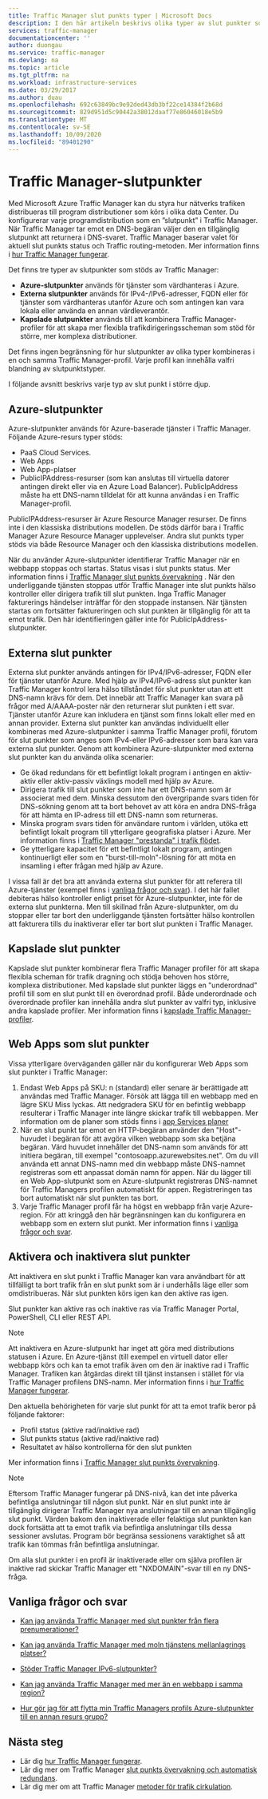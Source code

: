 ```yaml
---
title: Traffic Manager slut punkts typer | Microsoft Docs
description: I den här artikeln beskrivs olika typer av slut punkter som kan användas med Azure Traffic Manager
services: traffic-manager
documentationcenter: ''
author: duongau
ms.service: traffic-manager
ms.devlang: na
ms.topic: article
ms.tgt_pltfrm: na
ms.workload: infrastructure-services
ms.date: 03/29/2017
ms.author: duau
ms.openlocfilehash: 692c63849bc9e92ded43db3bf22ce14384f2b68d
ms.sourcegitcommit: 829d951d5c90442a38012daaf77e86046018e5b9
ms.translationtype: MT
ms.contentlocale: sv-SE
ms.lasthandoff: 10/09/2020
ms.locfileid: "89401290"
---
```

# <a name="traffic-manager-endpoints"></a>Traffic Manager-slutpunkter

Med Microsoft Azure Traffic Manager kan du styra hur nätverks trafiken distribueras till program distributioner som körs i olika data Center. Du konfigurerar varje programdistribution som en ”slutpunkt” i Traffic Manager. När Traffic Manager tar emot en DNS-begäran väljer den en tillgänglig slutpunkt att returnera i DNS-svaret. Traffic Manager baserar valet för aktuell slut punkts status och Traffic routing-metoden. Mer information finns i [hur Traffic Manager fungerar](traffic-manager-how-it-works.md).

Det finns tre typer av slutpunkter som stöds av Traffic Manager:

* **Azure-slutpunkter** används för tjänster som värdhanteras i Azure.
* **Externa slutpunkter** används för IPv4-/IPv6-adresser, FQDN eller för tjänster som värdhanteras utanför Azure och som antingen kan vara lokala eller använda en annan värdleverantör.
* **Kapslade slutpunkter** används till att kombinera Traffic Manager-profiler för att skapa mer flexibla trafikdirigeringsscheman som stöd för större, mer komplexa distributioner.

Det finns ingen begränsning för hur slutpunkter av olika typer kombineras i en och samma Traffic Manager-profil. Varje profil kan innehålla valfri blandning av slutpunktstyper.

I följande avsnitt beskrivs varje typ av slut punkt i större djup.

## <a name="azure-endpoints"></a>Azure-slutpunkter

Azure-slutpunkter används för Azure-baserade tjänster i Traffic Manager. Följande Azure-resurs typer stöds:

* PaaS Cloud Services.
* Web Apps
* Web App-platser
* PublicIPAddress-resurser (som kan anslutas till virtuella datorer antingen direkt eller via en Azure Load Balancer). PublicIpAddress måste ha ett DNS-namn tilldelat för att kunna användas i en Traffic Manager-profil.

PublicIPAddress-resurser är Azure Resource Manager resurser. De finns inte i den klassiska distributions modellen. De stöds därför bara i Traffic Manager Azure Resource Manager upplevelser. Andra slut punkts typer stöds via både Resource Manager och den klassiska distributions modellen.

När du använder Azure-slutpunkter identifierar Traffic Manager när en webbapp stoppas och startas. Status visas i slut punkts status. Mer information finns i [Traffic Manager slut punkts övervakning](traffic-manager-monitoring.md#endpoint-and-profile-status) . När den underliggande tjänsten stoppas utför Traffic Manager inte slut punkts hälso kontroller eller dirigera trafik till slut punkten. Inga Traffic Manager fakturerings händelser inträffar för den stoppade instansen. När tjänsten startas om fortsätter faktureringen och slut punkten är tillgänglig för att ta emot trafik. Den här identifieringen gäller inte för PublicIpAddress-slutpunkter.

## <a name="external-endpoints"></a>Externa slut punkter

Externa slut punkter används antingen för IPv4/IPv6-adresser, FQDN eller för tjänster utanför Azure. Med hjälp av IPv4/IPv6-adress slut punkter kan Traffic Manager kontrol lera hälso tillståndet för slut punkter utan att ett DNS-namn krävs för dem. Det innebär att Traffic Manager kan svara på frågor med A/AAAA-poster när den returnerar slut punkten i ett svar. Tjänster utanför Azure kan inkludera en tjänst som finns lokalt eller med en annan provider. Externa slut punkter kan användas individuellt eller kombineras med Azure-slutpunkter i samma Traffic Manager profil, förutom för slut punkter som anges som IPv4-eller IPv6-adresser som bara kan vara externa slut punkter. Genom att kombinera Azure-slutpunkter med externa slut punkter kan du använda olika scenarier:

* Ge ökad redundans för ett befintligt lokalt program i antingen en aktiv-aktiv eller aktiv-passiv växlings modell med hjälp av Azure. 
* Dirigera trafik till slut punkter som inte har ett DNS-namn som är associerat med dem. Minska dessutom den övergripande svars tiden för DNS-sökning genom att ta bort behovet av att köra en andra DNS-fråga för att hämta en IP-adress till ett DNS-namn som returneras.
* Minska program svars tiden för användare runtom i världen, utöka ett befintligt lokalt program till ytterligare geografiska platser i Azure. Mer information finns i [Traffic Manager "prestanda" i trafik flödet](traffic-manager-routing-methods.md#performance).
* Ge ytterligare kapacitet för ett befintligt lokalt program, antingen kontinuerligt eller som en "burst-till-moln"-lösning för att möta en insamling i efter frågan med hjälp av Azure.

I vissa fall är det bra att använda externa slut punkter för att referera till Azure-tjänster (exempel finns i [vanliga frågor och svar](traffic-manager-faqs.md#traffic-manager-endpoints)). I det här fallet debiteras hälso kontroller enligt priset för Azure-slutpunkter, inte för de externa slut punkterna. Men till skillnad från Azure-slutpunkter, om du stoppar eller tar bort den underliggande tjänsten fortsätter hälso kontrollen att fakturera tills du inaktiverar eller tar bort slut punkten i Traffic Manager.

## <a name="nested-endpoints"></a>Kapslade slut punkter

Kapslade slut punkter kombinerar flera Traffic Manager profiler för att skapa flexibla scheman för trafik dragning och stödja behoven hos större, komplexa distributioner. Med kapslade slut punkter läggs en "underordnad" profil till som en slut punkt till en överordnad profil. Både underordnade och överordnade profiler kan innehålla andra slut punkter av valfri typ, inklusive andra kapslade profiler. Mer information finns i [kapslade Traffic Manager-profiler](traffic-manager-nested-profiles.md).

## <a name="web-apps-as-endpoints"></a>Web Apps som slut punkter

Vissa ytterligare överväganden gäller när du konfigurerar Web Apps som slut punkter i Traffic Manager:

1. Endast Web Apps på SKU: n (standard) eller senare är berättigade att användas med Traffic Manager. Försök att lägga till en webbapp med en lägre SKU Miss lyckas. Att nedgradera SKU för en befintlig webbapp resulterar i Traffic Manager inte längre skickar trafik till webbappen. Mer information om de planer som stöds finns i [app Services planer](https://azure.microsoft.com/pricing/details/app-service/plans/)
2. När en slut punkt tar emot en HTTP-begäran använder den "Host"-huvudet i begäran för att avgöra vilken webbapp som ska betjäna begäran. Värd huvudet innehåller det DNS-namn som används för att initiera begäran, till exempel "contosoapp.azurewebsites.net". Om du vill använda ett annat DNS-namn med din webbapp måste DNS-namnet registreras som ett anpassat domän namn för appen. När du lägger till en Web App-slutpunkt som en Azure-slutpunkt registreras DNS-namnet för Traffic Managers profilen automatiskt för appen. Registreringen tas bort automatiskt när slut punkten tas bort.
3. Varje Traffic Manager profil får ha högst en webbapp från varje Azure-region. För att kringgå den här begränsningen kan du konfigurera en webbapp som en extern slut punkt. Mer information finns i [vanliga frågor och svar](traffic-manager-faqs.md#traffic-manager-endpoints).

## <a name="enabling-and-disabling-endpoints"></a>Aktivera och inaktivera slut punkter

Att inaktivera en slut punkt i Traffic Manager kan vara användbart för att tillfälligt ta bort trafik från en slut punkt som är i underhålls läge eller som omdistribueras. När slut punkten körs igen kan den aktive ras igen.

Slut punkter kan aktive ras och inaktive ras via Traffic Manager Portal, PowerShell, CLI eller REST API.

> [!NOTE]
> Att inaktivera en Azure-slutpunkt har inget att göra med distributions statusen i Azure. En Azure-tjänst (till exempel en virtuell dator eller webbapp körs och kan ta emot trafik även om den är inaktive rad i Traffic Manager. Trafiken kan åtgärdas direkt till tjänst instansen i stället för via Traffic Manager profilens DNS-namn. Mer information finns i [hur Traffic Manager fungerar](traffic-manager-how-it-works.md).

Den aktuella behörigheten för varje slut punkt för att ta emot trafik beror på följande faktorer:

* Profil status (aktive rad/inaktive rad)
* Slut punkts status (aktive rad/inaktive rad)
* Resultatet av hälso kontrollerna för den slut punkten

Mer information finns i [Traffic Manager slut punkts övervakning](traffic-manager-monitoring.md#endpoint-and-profile-status).

> [!NOTE]
> Eftersom Traffic Manager fungerar på DNS-nivå, kan det inte påverka befintliga anslutningar till någon slut punkt. När en slut punkt inte är tillgänglig dirigerar Traffic Manager nya anslutningar till en annan tillgänglig slut punkt. Värden bakom den inaktiverade eller felaktiga slut punkten kan dock fortsätta att ta emot trafik via befintliga anslutningar tills dessa sessioner avslutas. Program bör begränsa sessionens varaktighet så att trafik kan tömmas från befintliga anslutningar.

Om alla slut punkter i en profil är inaktiverade eller om själva profilen är inaktive rad skickar Traffic Manager ett "NXDOMAIN"-svar till en ny DNS-fråga.

## <a name="faqs"></a>Vanliga frågor och svar

* [Kan jag använda Traffic Manager med slut punkter från flera prenumerationer?](https://docs.microsoft.com/azure/traffic-manager/traffic-manager-faqs#can-i-use-traffic-manager-with-endpoints-from-multiple-subscriptions)

* [Kan jag använda Traffic Manager med moln tjänstens mellanlagrings platser?](https://docs.microsoft.com/azure/traffic-manager/traffic-manager-faqs#can-i-use-traffic-manager-with-cloud-service-staging-slots)

* [Stöder Traffic Manager IPv6-slutpunkter?](https://docs.microsoft.com/azure/traffic-manager/traffic-manager-faqs#does-traffic-manager-support-ipv6-endpoints)

* [Kan jag använda Traffic Manager med mer än en webbapp i samma region?](https://docs.microsoft.com/azure/traffic-manager/traffic-manager-faqs#can-i-use-traffic-manager-with-more-than-one-web-app-in-the-same-region)

* [Hur gör jag för att flytta min Traffic Managers profils Azure-slutpunkter till en annan resurs grupp?](https://docs.microsoft.com/azure/traffic-manager/traffic-manager-faqs#how-do-i-move-my-traffic-manager-profiles-azure-endpoints-to-a-different-resource-group-or-subscription)

## <a name="next-steps"></a>Nästa steg

* Lär dig [hur Traffic Manager fungerar](traffic-manager-how-it-works.md).
* Lär dig mer om Traffic Manager [slut punkts övervakning och automatisk redundans](traffic-manager-monitoring.md).
* Lär dig mer om att Traffic Manager [metoder för trafik cirkulation](traffic-manager-routing-methods.md).
